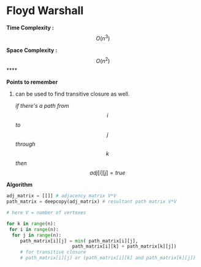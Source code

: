 # Floyd Warshall

**Time Complexity :** $$O(n^3)$$

**Space Complexity :** $$O(n^2)$$****

**Points to remember**

1.  can be used to find transitive closure as well.

    _if there's a path from_ $$i$$ _to_ $$j$$ _through_ $$k$$ _then_ $$adj[i][j] = true$$

**Algorithm**

```python
adj_matrix = [[]] # adjacency matrix V*V
path_matrix = deepcopy(adj_matrix) # resultant path matrix V*V

# here V = number of vertexes

for k in range(n):
 for i in range(n):
  for j in range(n):
     path_matrix[i][j] = min( path_matrix[i][j], 
                        path_matrix[i][k] + path_matrix[k][j])
     # for transitive closure
     # path_matrix[i][j] or (path_matrix[i][k] and path_matrix[k][j]) 
```
